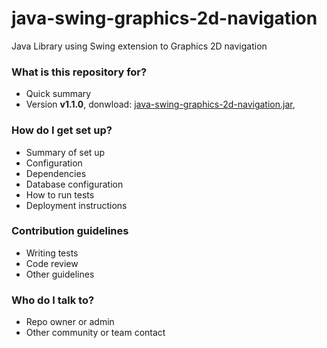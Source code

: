 # java-swing-graphics-2d-navigation
Java Library using Swing extension to Graphics 2D navigation

### What is this repository for? ###

* Quick summary
* Version **v1.1.0**, donwload: [java-swing-graphics-2d-navigation.jar](https://github.com/marcio-da-silva-arantes/java-swing-graphics-2d-navigation/raw/master/dist/java-swing-graphics-2d-navigation.jar), 

### How do I get set up? ###

* Summary of set up
* Configuration
* Dependencies
* Database configuration
* How to run tests
* Deployment instructions

### Contribution guidelines ###

* Writing tests
* Code review
* Other guidelines

### Who do I talk to? ###

* Repo owner or admin
* Other community or team contact
